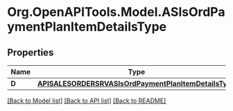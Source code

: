 # Org.OpenAPITools.Model.ASlsOrdPaymentPlanItemDetailsType

## Properties

Name | Type | Description | Notes
------------ | ------------- | ------------- | -------------
**D** | [**APISALESORDERSRVASlsOrdPaymentPlanItemDetailsType**](APISALESORDERSRVASlsOrdPaymentPlanItemDetailsType.md) |  | [optional] 

[[Back to Model list]](../README.md#documentation-for-models) [[Back to API list]](../README.md#documentation-for-api-endpoints) [[Back to README]](../README.md)

